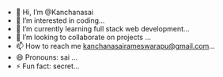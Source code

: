 - 👋 Hi, I’m @Kanchanasai
- 👀 I’m interested in coding...
- 🌱 I’m currently learning full stack web development...
- 💞️ I’m looking to collaborate on projects ...
- 📫 How to reach me kanchanasairameswarapu@gmail.com...
- 😄 Pronouns: sai ...
- ⚡ Fun fact: secret...

<!---
Kanchanasai/Kanchanasai is a ✨ special ✨ repository because its `README.md` (this file) appears on your GitHub profile.
You can click the Preview link to take a look at your changes.
--->
